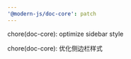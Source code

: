 ```yaml
---
'@modern-js/doc-core': patch
---
```


chore(doc-core): optimize sidebar style

chore(doc-core): 优化侧边栏样式
